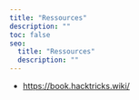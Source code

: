 ```yaml
---
title: "Ressources"
description: ""
toc: false
seo:
  title: "Ressources"
  description: ""
---
```


- https://book.hacktricks.wiki/
